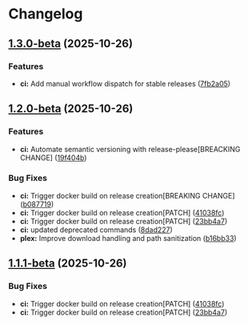 # Changelog

## [1.3.0-beta](https://github.com/NyanCod3r/Plexify/compare/v1.2.0-beta...v1.3.0-beta) (2025-10-26)


### Features

* **ci:** Add manual workflow dispatch for stable releases ([7fb2a05](https://github.com/NyanCod3r/Plexify/commit/7fb2a05070d1467097402749d75d6639963a3611))

## [1.2.0-beta](https://github.com/NyanCod3r/Plexify/compare/v1.1.1-beta...v1.2.0-beta) (2025-10-26)


### Features

* **ci:** Automate semantic versioning with release-please[BREACKING CHANGE] ([19f404b](https://github.com/NyanCod3r/Plexify/commit/19f404b360eda179199c632652a5dccbb4bba68a))


### Bug Fixes

* **ci:** Trigger docker build on release creation[BREAKING CHANGE] ([b087719](https://github.com/NyanCod3r/Plexify/commit/b0877191da250056a4375f3015f06999aaa6073d))
* **ci:** Trigger docker build on release creation[PATCH] ([41038fc](https://github.com/NyanCod3r/Plexify/commit/41038fc45158aa234e3297b83c2ba15001c939ee))
* **ci:** Trigger docker build on release creation[PATCH] ([23bb4a7](https://github.com/NyanCod3r/Plexify/commit/23bb4a7948f447efdaed78ba0da3ae82c4340b8f))
* **ci:** updated deprecated commands ([8dad227](https://github.com/NyanCod3r/Plexify/commit/8dad227d5ec420e336fa3d187c1fc3adf69f0850))
* **plex:** Improve download handling and path sanitization ([b16bb33](https://github.com/NyanCod3r/Plexify/commit/b16bb33a86b2e37f63669c9fb8e457f07fdf5167))

## [1.1.1-beta](https://github.com/NyanCod3r/Plexify/compare/v1.1.0-beta...v1.1.1-beta) (2025-10-26)


### Bug Fixes

* **ci:** Trigger docker build on release creation[PATCH] ([41038fc](https://github.com/NyanCod3r/Plexify/commit/41038fc45158aa234e3297b83c2ba15001c939ee))
* **ci:** Trigger docker build on release creation[PATCH] ([23bb4a7](https://github.com/NyanCod3r/Plexify/commit/23bb4a7948f447efdaed78ba0da3ae82c4340b8f))
